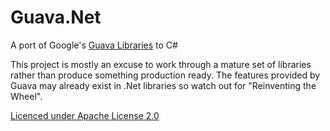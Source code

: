 Guava.Net
=========

A port of Google's [Guava Libraries](https://code.google.com/p/guava-libraries/) to C#


This project is mostly an excuse to work through a mature set of libraries rather than produce something production ready.  The features provided by Guava may already exist in .Net libraries so watch out for "Reinventing the Wheel".


[Licenced under Apache License 2.0](http://www.apache.org/licenses/LICENSE-2.0)
